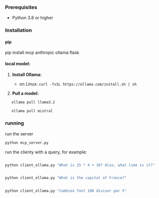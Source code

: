 ### Prerequisites

- Python 3.8 or higher

### Installation
#### pip
pip install mcp anthropic ollama flask

#### local model:
1. **Install Ollama:**
   - on Linux: `curl -fsSL https://ollama.com/install.sh | sh`

2. **Pull a model:**
```bash
   ollama pull llama3.2
   ```
```bash
   ollama pull mistral
   ```


### running
run the server
```bash
python mcp_server.py
```

run the clienty with a query, for example:
```bash

python client_ollama.py "What is 25 * 4 + 10? Also, what time is it?"
```
```bash

python client_ollama.py "What is the capital of France?"
```
```bash

python client_ollama.py "Combien font 100 diviser par 5"
```
